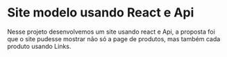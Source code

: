 # Site modelo usando React e Api

Nesse projeto desenvolvemos um site usando react e Api, a proposta foi que o site pudesse mostrar não só a page de produtos, mas também cada produto usando Links.
